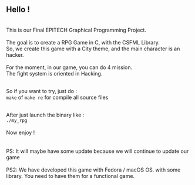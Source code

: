 <h2>Hello !</h2>
</br>
This is our Final EPITECH Graphical Programming Project.</br>
</br>
The goal is to create a RPG Game in C, with the CSFML Library.</br>
So, we create this game with a City theme, and the main character is an hacker.</br>
</br>
For the moment, in our game, you can do 4 mission.</br>
The fight system is oriented in Hacking.</br>
</br>

So if you want to try, just do : </br>
```make``` of ```make re``` for compile all source files </br>
</br>

After just launch the binary like : </br>
```./my_rpg``` </br>
</br>
Now enjoy !</br>
</br>
</br>
PS: It will maybe have some update because we will continue to update our game</br>
</br>
PS2: We have developed this game with Fedora / macOS OS. with some library.
    You need to have them for a functional game.
